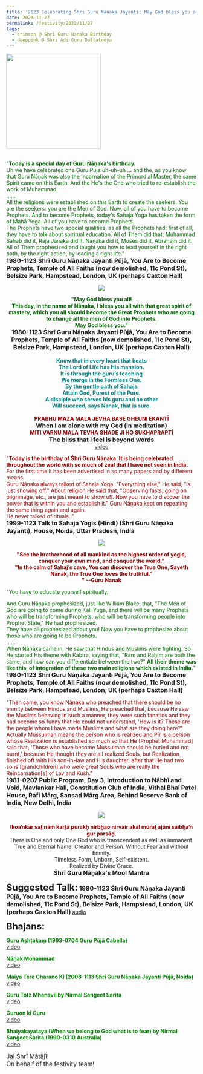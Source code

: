 ```yaml
---
title: '2023 Celebrating Śhrī Guru Nāṇaka Jayanti: May God bless you all! This day, in the name of Nāṇaka, I bless you all with that great spirit of mastery" '
date: 2023-11-27
permalink: /festivity/2023/11/27
tags:
  - crimson @ Shri Guru Nanaka Birthday
  - deeppink @ Shri Adi Guru Dattatreya
---
```


<div style="text-align: left"><img src="/images/image1.png" width="250" /></div><br>

<p>
<font color="DarkGreen">"<b>Today is a special day of Guru Nāṇaka's birthday.</b><br>
Uh we have celebrated one Guru Pūjā uh-uh-uh ... and the, as you know that Guru Nāṇak was also the Incarnation of the Primordial Master, the same Spirit came on this Earth. And the He's the One who tried to re-establish the work of Muhammad.<br>
......<br>
All the religions were established on this Earth to create the seekers. You are the seekers: you are the Men of God. Now, all of you have to become Prophets. And to become Prophets, today's Sahaja Yoga has taken the form of Mahā Yoga. All of you have to become Prophets.<br>
The Prophets have two special qualities, as all the Prophets had: first of all, they have to talk about spiritual education. All of Them did that: Muhammad Sāhab did it, Rāja Janaka did it, Nāṇaka did it, Moses did it, Abraham did it. All of Them prophesized and taught you how to lead yourself in the right path, by the right action, by leading a right life."</font><br>
<font size="+0"><b>1980-1123 Śhrī Guru Nāṇaka Jayanti Pūjā, You Are to Become Prophets, Temple of All Faiths (now demolished, 11c Pond St), Belsize Park, Hampstead, London, UK (perhaps Caxton Hall)</b></font>
</p>

<div style="text-align: center"><img src="/images/image1300.png" /></div>

<p style=" text-align:center;">
<font color="DarkGreen"><b>"May God bless you all!<br>
This day, in the name of Nāṇaka, I bless you all with that great spirit of mastery, which you all should become the Great Prophets who are going to change all the men of God into Prophets.<br>
May God bless you."</b></font><br>
<font size="+0"><b>1980-1123 Śhrī Guru Nāṇaka Jayanti Pūjā, You Are to Become Prophets, Temple of All Faiths (now demolished, 11c Pond St), Belsize Park, Hampstead, London, UK (perhaps Caxton Hall)</b></font><br>
<br>
<font color="Teal"><b>Know that in every heart that beats<br>
The Lord of Life has His mansion.<br>
It is through the guru’s teaching<br>
We merge in the Formless One.<br>
By the gentle path of Sahaja<br>
Attain God, Purest of the Pure.<br>
A disciple who serves his guru and no other<br>
Will succeed, says Nanak, that is sure.</b></font><br>
<br>
<font color="DarkRed"><b>PRABHU MAZA MALA JEVHA BASE GHEUNI EKANTĪ</b></font><br>
<font size="+0"><b>When I am alone with my God (in meditation)</b></font><br>
<font color="DarkRed"><b>MITI VARNU MALA TEVHA GHADE JI HO SUKHAPRAPTĪ</b></font><br>
<font size="+0"><b>The bliss that I feel is beyond words</b></font><br>
<a href="https://seven-teams.github.io/Videos_Links.html">video</a>
</p>

<p>
<font color="DarkRed">"<b>Today is the birthday of Śhrī Guru Nāṇaka. It is being celebrated throughout the world with so much of zeal that I have not seen in India.</b> For the first time it has been advertised in so many papers and by different means.<br>
Guru Nāṇaka always talked of Sahaja Yoga. "Everything else," He said, "is just showing off." About religion He said that, "Observing fasts, going on pilgrimage, etc., are just meant to show off. Now you have to discover the power that is within you and establish it." Guru Nāṇaka kept on repeating the same thing again and again.<br>
He never talked of rituals. "</font><br>
<font size="+0"><b>1999-1123 Talk to Sahaja Yogis (Hindi) (Śhrī Guru Nāṇaka Jayanti), House, Noida, Uttar Pradesh, India</b></font>
</p>

<div style="text-align: center"><img src="/images/image1301.png" /></div>

<p style="text-align:center;">
<font color="DarkRed"><b>"See the brotherhood of all mankind as the highest order of yogis, conquer your own mind, and conquer the world."<br>
"In the calm of Sahaj’s cave, You can discover the True One, Sayeth Nanak, the True One loves the truthful."<br>"
--Guru Nanak</b></font>
</p>

<p>
<font color="DarkGreen">"You have to educate yourself spiritually. 

And Guru Nāṇaka prophesized, just like William Blake, that, "The Men of God are going to come during Kali Yuga, and there will be many Prophets who will be transforming Prophets, who will be transforming people into Prophet State," He had prophesized.<br>
They have all prophesized about you! Now you have to prophesize about those who are going to be Prophets.<br>
......<br>
When Nāṇaka came in, He saw that Hindus and Muslims were fighting. So He started His theme with Kabīra, saying that, "Rām and Raḥīm are both the same, and how can you differentiate between the two?" <b>All their theme was like this, of integration of these two main religions which existed in India.</b>"</font><br>
<font size="+0"><b>1980-1123 Śhrī Guru Nāṇaka Jayanti Pūjā, You Are to Become Prophets, Temple of All Faiths (now demolished, 11c Pond St), Belsize Park, Hampstead, London, UK (perhaps Caxton Hall)</b></font>
</p>

<p>
<font color="DarkRed">"Then came, you know Nāṇaka who preached that there should be no enmity between Hindus and Muslims, He preached that, because He saw the Muslims behaving in such a manner, they were such fanatics and they had become so funny that He could not understand, 'How is it? These are the people whom I have made Muslims and what are they doing here?'<br>
Actually Mussulman means the person who is realized and Pīr is a person whose Realization is established so much so that He [Prophet Muhammad] said that, 'Those who have become Mussulman should be buried and not burnt,' because He thought they are all realized Souls, but Realization finished off with His son-in-law and His daughter, after that He had two sons [grandchildren] who were great Souls who are really the Reincarnation[s] of Lav and Kuśh."</font><br>
<font size="+0"><b>1981-0207 Public Program, Day 3, Introduction to Nābhī and Void, Mavlankar Hall, Constitution Club of India, Vithal Bhai Patel House, Rafi Mārg, Sansad Mārg Area, Behind Reserve Bank of India, New Delhi, India</b></font>
</p>

<div style="text-align: center"><img src="/images/image1302.png" /></div>

<p style="text-align:center;">
<font color="DarkRed"><b>Ikoaŉkār saṯ nām karṯā purakẖ nirbẖao nirvair akāl mūraṯ ajūnī saibẖaŉ gur parsāḏ.</b></font><br>
There is One and only One God who is transcendent as well as immanent.<br>
True and Eternal Name. Creator and Person. Without Fear and without Enmity.<br> 
Timeless Form, Unborn, Self-existent.<br>
Realized by Divine Grace.<br>
<font size="+0"><b>Śhrī Guru Nāṇaka's Mool Mantra</b></font>
</p>

<font size="+2"><b>Suggested Talk:</b></font> 
<font size="+0"><b>1980-1123 Śhrī Guru Nāṇaka Jayanti Pūjā, You Are to Become Prophets, Temple of All Faiths (now demolished, 11c Pond St), Belsize Park, Hampstead, London, UK (perhaps Caxton Hall)</b></font>
<a href="https://soundcloud.com/nirmala-vidya-portal/19801123-guru-nanaks-birthday"> audio</a><br>

<font size="+2"><b>Bhajans:</b></font>

<p>
<font color="green"><b>Guru Aṣhṭakaṃ (1993-0704 Guru Pūjā Cabella) </b></font><br>
<a href="https://seven-teams.github.io/Videos_Links.html">video</a>
</p>

<p>
<font color="green"><b>Nāṇak Mohammad</b></font><br>
<a href="https://youtu.be/mBnW3jwrIwA?list=PLUEtF2j9oNtnS3rwo7C8qwWtuiJDbbtEx">video</a>
</p>
 
<p>
<font color="green"><b>Maiya Tere Charano Ki (2008-1113 Śhrī Guru Nāṇaka Jayanti Pūjā, Noida)</b></font><br>
<a href="https://youtu.be/iOXcrlduLNM">video</a> 
</p>

<p>
<font color="green"><b>Guru Totz Mhanavil by Nirmal Sangeet Sarita</b></font><br>
<a href="https://youtu.be/I1nxKFe8QOU?list=PLUEtF2j9oNtnS3rwo7C8qwWtuiJDbbtEx">video</a> 
</p>

<p>
<font color="green"><b>Guruon kī Guru</b></font><br>
<a href="https://seven-teams.github.io/Videos_Links.html">video</a>
</p>

<p>
<font color="green"><b>Bhaiyakayataya (When we belong to God what is to fear) by Nirmal Sangeet Sarita (1990-0310 Australia)</b></font><br>
<a href="https://youtu.be/47fMsue7fs8">video</a> 
</p>

<p>
<font size="+0">Jai Śhrī Mātājī!<br>
On behalf of the festivity team!</font>
</p>